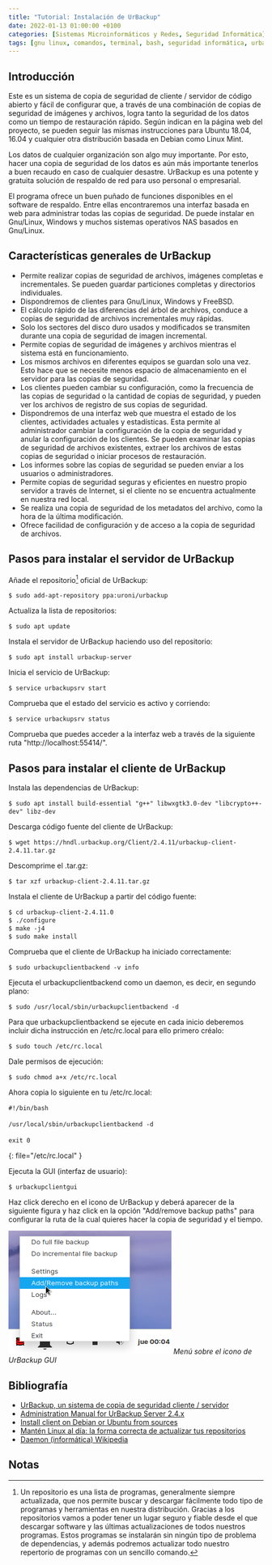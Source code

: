 ```yaml
---
title: "Tutorial: Instalación de UrBackup"
date: 2022-01-13 01:00:00 +0100
categories: [Sistemas Microinformáticos y Redes, Seguridad Informática]
tags: [gnu linux, comandos, terminal, bash, seguridad informática, urbackup, backup, seguridad pasiva, almacenamiento, tutorial]
---
```


## Introducción

Este es un sistema de copia de seguridad de cliente / servidor de código abierto y fácil de configurar que, a través de una combinación de copias de seguridad de imágenes y archivos, logra tanto la seguridad de los datos como un tiempo de restauración rápido. Según indican en la página web del proyecto, se pueden seguir las mismas instrucciones para Ubuntu 18.04, 16.04 y cualquier otra distribución basada en Debian como Linux Mint.

Los datos de cualquier organización son algo muy importante. Por esto, hacer una copia de seguridad de los datos es aún más importante tenerlos a buen recaudo en caso de cualquier desastre. UrBackup es una potente y gratuita solución de respaldo de red para uso personal o empresarial.

El programa ofrece un buen puñado de funciones disponibles en el software de respaldo. Entre ellas encontraremos una interfaz basada en web para administrar todas las copias de seguridad. De puede instalar en Gnu/Linux, Windows y muchos sistemas operativos NAS basados en Gnu/Linux.

## Características generales de UrBackup

- Permite realizar copias de seguridad de archivos, imágenes completas e incrementales. Se pueden guardar particiones completas y directorios individuales.
- Dispondremos de clientes para Gnu/Linux, Windows y FreeBSD.
- El cálculo rápido de las diferencias del árbol de archivos, conduce a copias de seguridad de archivos incrementales muy rápidas.
- Solo los sectores del disco duro usados y modificados se transmiten durante una copia de seguridad de imagen incremental.
- Permite copias de seguridad de imágenes y archivos mientras el sistema está en funcionamiento.
- Los mismos archivos en diferentes equipos se guardan solo una vez. Esto hace que se necesite menos espacio de almacenamiento en el servidor para las copias de seguridad.
- Los clientes pueden cambiar su configuración, como la frecuencia de las copias de seguridad o la cantidad de copias de seguridad, y pueden ver los archivos de registro de sus copias de seguridad.
- Dispondremos de una interfaz web que muestra el estado de los clientes, actividades actuales y estadísticas. Esta permite al administrador cambiar la configuración de la copia de seguridad y anular la configuración de los clientes. Se pueden examinar las copias de seguridad de archivos existentes, extraer los archivos de estas copias de seguridad o iniciar procesos de restauración.
- Los informes sobre las copias de seguridad se pueden enviar a los usuarios o administradores.
- Permite copias de seguridad seguras y eficientes en nuestro propio servidor a través de Internet, si el cliente no se encuentra actualmente en nuestra red local.
- Se realiza una copia de seguridad de los metadatos del archivo, como la hora de la última modificación.
- Ofrece facilidad de configuración y de acceso a la copia de seguridad de archivos.

## Pasos para instalar el servidor de UrBackup

Añade el repositorio[^repo] oficial de UrBackup:

[^repo]: Un repositorio es una lista de programas, generalmente siempre actualizada, que nos permite buscar y descargar fácilmente todo tipo de programas y herramientas en nuestra distribución. Gracias a los repositorios vamos a poder tener un lugar seguro y fiable desde el que descargar software y las últimas actualizaciones de todos nuestros programas. Estos programas se instalarán sin ningún tipo de problema de dependencias, y además podremos actualizar todo nuestro repertorio de programas con un sencillo comando.

```console
$ sudo add-apt-repository ppa:uroni/urbackup
```

Actualiza la lista de repositorios:

```console
$ sudo apt update
```

Instala el servidor de UrBackup haciendo uso del repositorio:

```console
$ sudo apt install urbackup-server
```

Inicia el servicio de UrBackup:

```console
$ service urbackupsrv start
```

Comprueba que el estado del servicio es activo y corriendo:

```console
$ service urbackupsrv status
```

Comprueba que puedes acceder a la interfaz web a través de la siguiente ruta "http://localhost:55414/".


## Pasos para instalar el cliente de UrBackup

Instala las dependencias de UrBackup:

```console
$ sudo apt install build-essential "g++" libwxgtk3.0-dev "libcrypto++-dev" libz-dev
```

Descarga código fuente del cliente de UrBackup:

```console
$ wget https://hndl.urbackup.org/Client/2.4.11/urbackup-client-2.4.11.tar.gz
```

Descomprime el .tar.gz:
```console
$ tar xzf urbackup-client-2.4.11.tar.gz
```

Instala el cliente de UrBackup a partir del código fuente:

```console
$ cd urbackup-client-2.4.11.0
$ ./configure
$ make -j4
$ sudo make install
```
Comprueba que el cliente de UrBackup ha iniciado correctamente:

```console
$ sudo urbackupclientbackend -v info
```

Ejecuta el urbackupclientbackend como un daemon, es decir, en segundo plano:

```console
$ sudo /usr/local/sbin/urbackupclientbackend -d
```

Para que urbackupclientbackend se ejecute en cada inicio deberemos incluir dicha instrucción en /etc/rc.local para ello primero créalo:

```console
$ sudo touch /etc/rc.local
```

Dale permisos de ejecución:

```console
$ sudo chmod a+x /etc/rc.local
```

Ahora copia lo siguiente en tu /etc/rc.local:

```shell
#!/bin/bash

/usr/local/sbin/urbackupclientbackend -d

exit 0
```
{: file="/etc/rc.local" }


Ejecuta la GUI (interfaz de usuario):

```console
$ urbackupclientgui
```

Haz click derecho en el icono de UrBackup y deberá aparecer de la siguiente figura y haz click en la opción "Add/remove backup paths" para configurar la ruta de la cual quieres hacer la copia de seguridad y el tiempo.

![Menú sobre el icono de UrBackup GUI](/assets/img/tutorial-instalacion-urbackup/add-remove-backup-paths.png)
_Menú sobre el icono de UrBackup GUI_

## Bibliografía

- [UrBackup, un sistema de copia de seguridad cliente / servidor](https://ubunlog.com/urbackup-sistema-de-copia-de-seguridad-cliente-servidor/)
- [Administration Manual for UrBackup Server 2.4.x](https://www.urbackup.org/administration_manual.html)
- [Install client on Debian or Ubuntu from sources](https://www.urbackup.org/client_debian_ubuntu_install.html)
- [Mantén Linux al día: la forma correcta de actualizar tus repositorios](https://www.softzone.es/linux/tutoriales/actualizar-lista-repositorios-linux/)
- [Daemon (informática) Wikipedia](https://es.wikipedia.org/wiki/Daemon_(inform%C3%A1tica))

## Notas